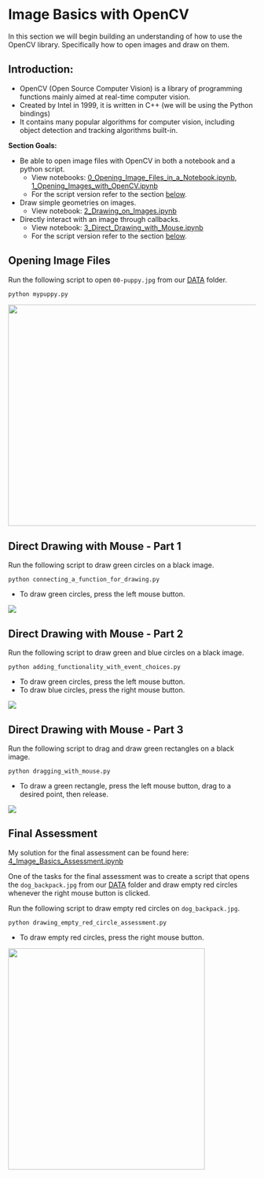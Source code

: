 
# Image Basics with OpenCV
In this section we will begin building an understanding of how to use the OpenCV library. Specifically how to open images and draw on them.

## Introduction:
* OpenCV (Open Source Computer Vision) is a library of programming functions mainly aimed at real-time computer vision.
* Created by Intel in 1999, it is written in C++ (we will be using the Python bindings)
* It contains many popular algorithms for computer vision, including object detection and tracking algorithms built-in.

**Section Goals:**
* Be able to open image files with OpenCV in both a notebook and a python script.
  * View notebooks: [0_Opening_Image_Files_in_a_Notebook.ipynb](./0_Opening_Image_Files_in_a_Notebook.ipynb), [1_Opening_Images_with_OpenCV.ipynb](./1_Opening_Images_with_OpenCV.ipynb)
  * For the script version refer to the section [below](#opening-image-files).
* Draw simple geometries on images.
  * View notebook: [2_Drawing_on_Images.ipynb](./2_Drawing_on_Images.ipynb)
* Directly interact with an image through callbacks.
  * View notebook: [3_Direct_Drawing_with_Mouse.ipynb](./3_Direct_Drawing_with_Mouse.ipynb)
  * For the script version refer to the section [below](#direct-drawing-with-mouse---part-1).

## Opening Image Files 
Run the following script to open `00-puppy.jpg` from our [DATA](../DATA) folder.

```
python mypuppy.py
```
<img src="../assets/opening_mypuppy.gif" width="700" height="450" />

## Direct Drawing with Mouse - Part 1
Run the following script to draw green circles on a black image. 

```
python connecting_a_function_for_drawing.py
```

- To draw green circles, press the left mouse button.

<img src="../assets/drawing_green_circles.gif"/>


## Direct Drawing with Mouse - Part 2
Run the following script to draw green and blue circles on a black image. 

```
python adding_functionality_with_event_choices.py
```

- To draw green circles, press the left mouse button.
- To draw blue circles, press the right mouse button.

<img src="../assets/drawing_green_and_blue_circles.gif"/>


## Direct Drawing with Mouse - Part 3
Run the following script to drag and draw green rectangles on a black image. 

```
python dragging_with_mouse.py
```

- To draw a green rectangle, press the left mouse button, drag to a desired point, then release.

<img src="../assets/drawing_green_rectangles.gif"/>

## Final Assessment
My solution for the final assessment can be found here: [4_Image_Basics_Assessment.ipynb](./4_Image_Basics_Assessment.ipynb)


One of the tasks for the final assessment was to create a script that opens the `dog_backpack.jpg` from our [DATA](../DATA) folder and draw empty red circles whenever the right mouse button is clicked.

Run the following script to draw empty red circles on `dog_backpack.jpg`. 

```
python drawing_empty_red_circle_assessment.py
```

- To draw empty red circles, press the right mouse button.

<img src="../assets/drawing_empty_red_circle_assessment.gif"  width="400" height="450" />
 
